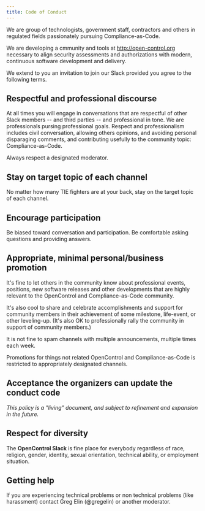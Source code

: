```yaml
---
title: Code of Conduct
---
```


We are group of technologists, government staff, contractors and others in regulated fields passionately pursuing Compliance-as-Code.

We are developing a cmmunity and tools at http://open-control.org necessary to align security assessments and authorizations with modern, continuous software development and delivery.

We extend to you an invitation to join our Slack provided you agree to the following terms.

## Respectful and professional discourse

At all times you will engage in conversations that are respectful of other Slack members -- and third parties -- and professional in tone. We are professionals pursing professional goals. Respect and professionalism includes civil conversation, allowing others opinions, and avoiding personal disparaging comments, and contributing usefully to the community topic: Compliance-as-Code.

Always respect a designated moderator.

## Stay on target topic of each channel

No matter how many TIE fighters are at your back, stay on the target topic of each channel.

## Encourage participation

Be biased toward conversation and participation. Be comfortable asking questions and providing answers.

## Appropriate, minimal personal/business promotion

It's fine to let others in the community know about professional events, positions, new software releases and other developments that are highly relevant to the OpenControl and Compliance-as-Code community.

It's also cool to share and celebrate accomplishments and support for community members in their achievement of some milestone, life-event, or other leveling-up. (It's also OK to professionally rally the community in support of community members.)

It is not fine to spam channels with multiple announcements, multiple times each week.

Promotions for things not related OpenControl and Compliance-as-Code is restricted to appropriately designated channels.

## Acceptance the organizers can update the conduct code

_This policy is a "living" document, and subject to refinement and expansion in the future._

## Respect for diversity

The **OpenControl Slack** is fine place for everybody regardless of race, religion, gender, identity, sexual orientation, technical ability, or employment situation.

## Getting help

If you are experiencing technical problems or non technical problems (like harassment) contact Greg Elin (@gregelin) or another moderator.
